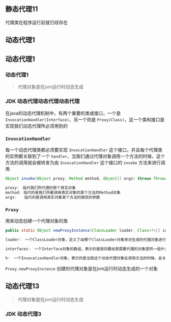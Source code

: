 ## 静态代理11
代理类在程序运行前就已经存在
## 动态代理1
## 动态代理1
### 动态代理1

> 代理对象是在jvm运行时动态生成

### JDK 动态代理动态代理动态代理

在java的动态代理机制中，有两个重要的类或接口，一个是 `InvocationHandler(Interface)`、另一个则是 `Proxy(Class)`，这一个类和接口是实现我们动态代理所必须用到的

### `InvocationHandler`
每一个动态代理类都必须要实现 `InvocationHandler` 这个接口，并且每个代理类的实例都关联到了一个 `handler`，当我们通过代理对象调用一个方法的时候，这个方法的调用就会被转发为由 `InvocationHandler` 这个接口的 `invoke` 方法来进行调用

```java
Object invoke(Object proxy, Method method, Object[] args) throws Throwable

proxy:　指代我们所代理的那个真实对象
method: 指代的是我们所要调用真实对象的某个方法的Method对象
args:　　指代的是调用真实对象某个方法时接受的参数
```

### `Proxy`
用来动态创建一个代理对象的类
```java
public static Object newProxyInstance(ClassLoader loader, Class<?>[] interfaces,  InvocationHandler h)  throws IllegalArgumentException

loader:　一个ClassLoader对象，定义了由哪个ClassLoader对象来对生成的代理对象进行加载

interfaces:　一个Interface对象的数组，表示的是我将要给我需要代理的对象提供一组什么接口，如果我提供了一组接口给它，那么这个代理对象就宣称实现了该接口(多态)，这样我就能调用这组接口中的方法了

h:　一个InvocationHandler对象，表示的是当我这个动态代理对象在调用方法的时候，会关联到哪一个InvocationHandler对象上
```

`Proxy.newProxyInstance` 创建的代理对象是在jvm运行时动态生成的一个对象


## 动态代理13

> 代理对象是在jvm运行时动态生成

### JDK 动态代理3
